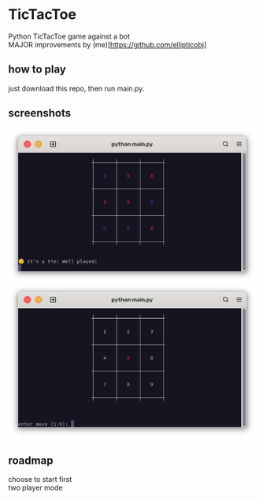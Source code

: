 # TicTacToe
Python TicTacToe game against a bot  
MAJOR improvements by (me)[https://github.com/ellipticobj]  

## how to play
just download this repo, then run main.py.

## screenshots
![tie](images/tie.png)
![newgame](images/newgame.png)

## roadmap
choose to start first  
two player mode
